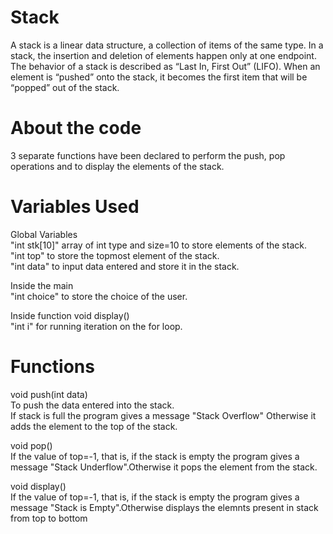 # Stack

A stack is a linear data structure, a collection of items of the same type. In a stack, the insertion and deletion of elements happen only at one endpoint. The behavior of a stack is described as “Last In, First Out” (LIFO). When an element is “pushed” onto the stack, it becomes the first item that will be “popped” out of the stack.

# About the code
3 separate functions have been declared to perform the push, pop operations and to display the elements of the stack.

# Variables Used
Global Variables  
"int stk[10]" array of int type and size=10 to store elements of the stack.  
"int top" to store the topmost element of the stack.  
"int data" to input data entered and store it in the stack.  

Inside the main  
"int choice" to store the choice of the user.  

Inside function void display()  
"int i" for running iteration on the for loop.

# Functions
void push(int data)  
To push the data entered into the stack.  
If stack is full the program gives a message "Stack Overflow" Otherwise it adds the element to the top of the stack.

void pop()  
If the value of top=-1, that is, if the stack is empty the program gives a message "Stack Underflow".Otherwise it pops the element from the stack.

void display()  
If the value of top=-1, that is, if the stack is empty the program gives a message "Stack is Empty".Otherwise displays the elemnts present in stack from top to bottom
